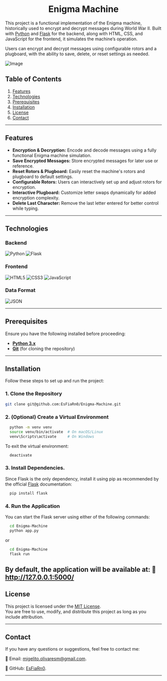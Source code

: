 <h1 align="center"> Enigma Machine </h1>

This project is a functional implementation of the Enigma machine, historically used to encrypt and decrypt messages during World War II. Built with [Python](https://www.python.org/) and [Flask](https://flask.palletsprojects.com/) for the backend, along with HTML, CSS, and JavaScript for the frontend, it simulates the machine’s operation.

Users can encrypt and decrypt messages using configurable rotors and a plugboard, with the ability to save, delete, or reset settings as needed.

![Image](https://github.com/user-attachments/assets/edc9cc8a-b127-4a9b-9b84-7e373e323c24)

## Table of Contents
1. [Features](#features)
2. [Technologies](#technologies)
3. [Prerequisites](#prerequisites)
4. [Installation](#installation)
5. [License](#license)
6. [Contact](#contact)

---

## Features  
- **Encryption & Decryption:** Encode and decode messages using a fully functional Enigma machine simulation.  
- **Save Encrypted Messages:** Store encrypted messages for later use or reference.  
- **Reset Rotors & Plugboard:** Easily reset the machine's rotors and plugboard to default settings.  
- **Configurable Rotors:** Users can interactively set up and adjust rotors for encryption.  
- **Interactive Plugboard:** Customize letter swaps dynamically for added encryption complexity.  
- **Delete Last Character:** Remove the last letter entered for better control while typing.  

---

## Technologies

### Backend
![Python](https://img.shields.io/badge/Python-3776AB?style=for-the-badge&logo=python&logoColor=white)  ![Flask](https://img.shields.io/badge/Flask-000000?style=for-the-badge&logo=flask&logoColor=white)

### Frontend
![HTML5](https://img.shields.io/badge/HTML5-E34F26?style=for-the-badge&logo=html5&logoColor=white)  ![CSS3](https://img.shields.io/badge/CSS3-1572B6?style=for-the-badge&logo=css3&logoColor=white)  ![JavaScript](https://img.shields.io/badge/JavaScript-F7DF1E?style=for-the-badge&logo=javascript&logoColor=black)

### Data Format
![JSON](https://img.shields.io/badge/JSON-000000?style=for-the-badge&logo=json&logoColor=white)

---

## Prerequisites
Ensure you have the following installed before proceeding:

- **[Python 3.x](https://www.python.org/downloads/)**  
- **[Git](https://git-scm.com/)** (for cloning the repository)

---

## Installation

Follow these steps to set up and run the project:

### 1. Clone the Repository
```bash
git clone git@github.com:EsFiaRn0/Enigma-Machine.git
```

### 2. (Optional) Create a Virtual Environment

```bash
  python -m venv venv
  source venv/bin/activate  # On macOS/Linux
  venv\Scripts\activate     # On Windows
```
To exit the virtual environment:

```bash
  deactivate
```

### 3. Install Dependencies.
Since Flask is the only dependency, install it using pip as recommended by the official [Flask](https://flask.palletsprojects.com/en/latest/) documentation:

```bash
  pip install flask
```
### 4. Run the Application
You can start the Flask server using either of the following commands:

```bash
  cd Enigma-Machine
  python app.py
```
or 
```bash
  cd Enigma-Machine
  flask run
```
By default, the application will be available at:
🔗 http://127.0.0.1:5000/
---

## License
This project is licensed under the [MIT License](https://opensource.org/licenses/MIT).  
You are free to use, modify, and distribute this project as long as you include attribution.

---

## Contact

If you have any questions or suggestions, feel free to contact me:

📧 Email: [migelito.olivaresm@gmail.com]().

🐙 GitHub: [EsFiaRn0](https://github.com/EsFiaRn0). 

---
